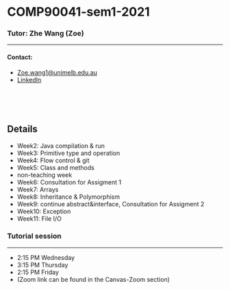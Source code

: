 # COMP90041-sem1-2021
### Tutor: Zhe Wang (Zoe)
---
#### Contact:
- Zoe.wang1@unimelb.edu.au
- [LinkedIn](https://www.linkedin.com/in/zoe-zhe-wang)

\
&nbsp;
\
&nbsp;

## Details
- Week2: Java compilation & run
- Week3: Primitive type and operation
- Week4: Flow control & git
- Week5: Class and methods
- non-teaching week
- Week6: Consultation for Assigment 1
- Week7: Arrays 
- Week8: Inheritance & Polymorphism
- Week9: continue abstract&interface, Consultation for Assigment 2
- Week10: Exception
- Week11: File I/O
### Tutorial session
---
- 2:15 PM Wednesday
- 3:15 PM Thursday
- 2:15 PM Friday
- (Zoom link can be found in the Canvas-Zoom section)


